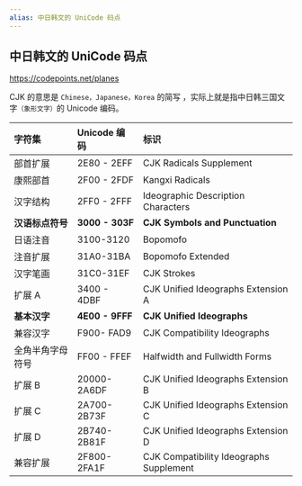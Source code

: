 ```yaml
---
alias: 中日韩文的 UniCode 码点
---
```


## 中日韩文的 UniCode 码点

https://codepoints.net/planes

CJK 的意思是 `Chinese，Japanese，Korea` 的简写 ，实际上就是指中日韩三国文字<small>（象形文字）</small>的 Unicode 编码。


| 字符集	| Unicode 编码 | 标识 |
| :- | :- | :- | 
| 部首扩展	| 2E80 - 2EFF | CJK Radicals Supplement |
| 康熙部首	| 2F00 - 2FDF | Kangxi Radicals |
| 汉字结构	| 2FF0 - 2FFF | Ideographic Description Characters |
| **汉语标点符号** | **3000 - 303F** | **CJK Symbols and Punctuation** |
| 日语注音	| 3100-3120 | Bopomofo |
| 注音扩展	| 31A0-31BA | Bopomofo Extended |
| 汉字笔画	| 31C0-31EF | CJK Strokes |
| 扩展 A	| 3400 - 4DBF |  CJK Unified Ideographs Extension A | 
| **基本汉字**	| **4E00 - 9FFF** | **CJK Unified Ideographs** |
| 兼容汉字	| F900- FAD9 | CJK Compatibility Ideographs |
| 全角半角字母符号 | FF00 - FFEF | Halfwidth and Fullwidth Forms |
| 扩展 B	| 20000-2A6DF | CJK Unified Ideographs Extension B  |
| 扩展 C	| 2A700-2B73F | CJK Unified Ideographs Extension C |
| 扩展 D	| 2B740-2B81F | CJK Unified Ideographs Extension D  |
| 兼容扩展	| 2F800-2FA1F | CJK Compatibility Ideographs Supplement |
